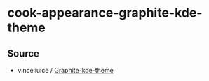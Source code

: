 

# cook-appearance-graphite-kde-theme




## Source

* vinceliuice / [Graphite-kde-theme](https://github.com/vinceliuice/Graphite-kde-theme)

